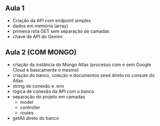 
## Aula 1

- Criação da API com endpoint simples
- dados em memória (array)
- primeira rota GET sem separação de camadas
- chave de API do Gemini

## Aula 2 (COM MONGO)

- criação da instância do Mongo Atlas (processo com e sem Google Cloud é basicamente o mesmo)
- criação do banco, coleção e documentos seed direto no console do Atlas
- string de conexão e .env
- lógica de conexão da API com o banco
- separação do projeto em camadas
  - model
  - controller
  - routes
- getAll direto do banco